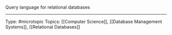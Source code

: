 Query language for relational databases
___
Type: #microtopic 
Topics: [[Computer Science]], [[Database Management Systems]], [[Relational Databases]]

